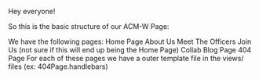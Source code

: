 Hey everyone!

So this is the basic structure of our ACM-W Page:

We have the following pages:
    Home Page
    About Us
    Meet The Officers
    Join Us (not sure if this will end up being the Home Page)
    Collab
    Blog Page
    404 Page
For each of these pages we have a outer template file in the views/ files (ex: 404Page.handlebars)
